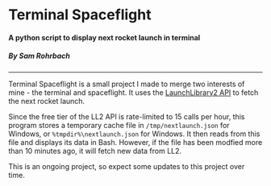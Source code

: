 # Terminal Spaceflight
#### A python script to display next rocket launch in terminal
##### By Sam Rohrbach

****

Terminal Spaceflight is a small project I made to merge two interests of mine  - the terminal and spaceflight. It uses the [LaunchLibrary2 API](https://ll.thespacedevs.com/docs/) to fetch the next rocket launch. 

Since the free tier of the LL2 API is rate-limited to 15 calls per hour, this program stores a temporary cache file in `/tmp/nextlaunch.json` for Windows, or `%tmpdir%\nextlaunch.json` for Windows. It then reads from this file and displays its data in Bash. However, if the file has been modfied more than 10 minutes ago, it will fetch new data from LL2. 

This is an ongoing project, so expect some updates to this project over time. 
